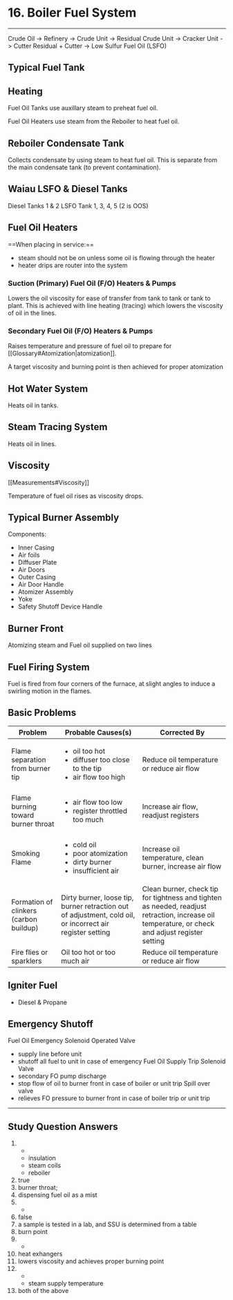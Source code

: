 # 16. Boiler Fuel System
---

Crude Oil -> Refinery -> Crude Unit -> Residual
Crude Unit -> Cracker Unit -> Cutter
Residual + Cutter -> Low Sulfur Fuel Oil (LSFO)

## Typical Fuel Tank

## Heating
Fuel Oil Tanks use auxillary steam to preheat fuel oil.

Fuel Oil Heaters use steam from the Reboiler to heat fuel oil.

## Reboiler Condensate Tank
Collects condensate by using steam to heat fuel oil. This is separate from the main condensate tank (to prevent contamination).

## Waiau LSFO & Diesel Tanks
Diesel Tanks 1 & 2
LSFO Tank 1, 3, 4, 5 (2 is OOS)

## Fuel Oil Heaters

==When placing in service:==
-	steam should not be on unless some oil is flowing through the heater
-	heater drips are router into the system

### Suction (Primary) Fuel Oil (F/O) Heaters & Pumps
Lowers the oil viscosity for ease of transfer from tank to tank or tank to plant. This is achieved with line heating (tracing) which lowers the viscosity of oil in the lines.

### Secondary Fuel Oil (F/O) Heaters & Pumps
Raises temperature and pressure of fuel oil to prepare for [[Glossary#Atomization|atomization]].

A target viscosity and burning point is then achieved for proper atomization

## Hot Water System
Heats oil in tanks. 

## Steam Tracing System
Heats oil in lines.

## Viscosity
[[Measurements#Viscosity]]

Temperature of fuel oil rises as viscosity drops.

## Typical Burner Assembly
Components:
-	Inner Casing
-	Air foils
-	Diffuser Plate
-	Air Doors
-	Outer Casing
-	Air Door Handle
-	Atomizer Assembly
-	Yoke
-	Safety Shutoff Device Handle

## Burner Front
Atomizing steam and Fuel oil supplied on two lines

## Fuel Firing System
Fuel is fired from four corners of the furnace, at slight angles to induce a swirling motion in the flames.

## Basic Problems
| Problem                                | Probable Causes(s)                                                                                        | Corrected By                                                                                                                                     |
| -------------------------------------- | --------------------------------------------------------------------------------------------------------- | ------------------------------------------------------------------------------------------------------------------------------------------------ |
| Flame separation from burner tip       | <ul><li>oil too hot</li><li>diffuser too close to the tip</li><li>air flow too high</li></ul>                                         | Reduce oil temperature or reduce air flow                                                                                                        |
| Flame burning toward burner throat     | <ul><li>air flow too low</li><li>register throttled too much</li></ul>                                                             | Increase air flow, readjust registers                                                                                                            |
| Smoking Flame                          | <ul><li>cold oil</li><li>poor atomization</li><li>dirty burner</li><li>insufficient air</li></ul>                                             | Increase oil temperature, clean burner, increase air flow                                                                                        |
| Formation of clinkers (carbon buildup) | Dirty burner, loose tip, burner retraction out of adjustment, cold oil, or incorrect air register setting | Clean burner, check tip for tightness and tighten as needed, readjust retraction, increase oil temperature, or check and adjust register setting |
| Fire flies or sparklers                | Oil too hot or too much air                                                                               | Reduce oil temperature or reduce air flow                                                                                                        |

## Igniter Fuel
-	Diesel & Propane

## Emergency Shutoff
Fuel Oil Emergency Solenoid Operated Valve
-	supply line before unit
-	shutoff all fuel to unit in case of emergency
Fuel Oil Supply Trip Solenoid Valve
-	secondary FO pump discharge
-	stop flow of oil to burner front in case of boiler or unit trip
Spill over valve
-	relieves FO pressure to burner front in case of boiler trip or unit trip

---
## Study Question Answers

1.	-
	-	insulation
	-	steam coils
	-	reboiler
2.	true
3.	burner throat;
4.	dispensing fuel oil as a mist
5.	-
6.	false
7.	a sample is tested in a lab, and SSU is determined from a table
8.	burn point
9.	-
10.	heat exhangers
11.	lowers viscosity and achieves proper burning point
12. -
	-	steam supply temperature
13.	both of the above
